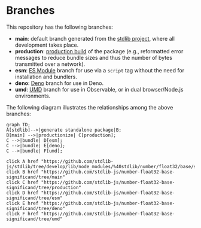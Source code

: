 <!--

@license Apache-2.0

Copyright (c) 2022 The Stdlib Authors.

Licensed under the Apache License, Version 2.0 (the "License");
you may not use this file except in compliance with the License.
You may obtain a copy of the License at

    http://www.apache.org/licenses/LICENSE-2.0

Unless required by applicable law or agreed to in writing, software
distributed under the License is distributed on an "AS IS" BASIS,
WITHOUT WARRANTIES OR CONDITIONS OF ANY KIND, either express or implied.
See the License for the specific language governing permissions and
limitations under the License.

-->

# Branches

This repository has the following branches:

-   **main**: default branch generated from the [stdlib project][stdlib-url], where all development takes place.
-   **production**: [production build][production-url] of the package (e.g., reformatted error messages to reduce bundle sizes and thus the number of bytes transmitted over a network).
-   **esm**: [ES Module][esm-url] branch for use via a `script` tag without the need for installation and bundlers.
-   **deno**: [Deno][deno-url] branch for use in Deno.
-   **umd**: [UMD][umd-url] branch for use in Observable, or in dual browser/Node.js environments.

The following diagram illustrates the relationships among the above branches:

```mermaid
graph TD;
A[stdlib]-->|generate standalone package|B;
B[main] -->|productionize| C[production];
C -->|bundle| D[esm];
C -->|bundle| E[deno];
C -->|bundle| F[umd];

click A href "https://github.com/stdlib-js/stdlib/tree/develop/lib/node_modules/%40stdlib/number/float32/base/significand"
click B href "https://github.com/stdlib-js/number-float32-base-significand/tree/main"
click C href "https://github.com/stdlib-js/number-float32-base-significand/tree/production"
click D href "https://github.com/stdlib-js/number-float32-base-significand/tree/esm"
click E href "https://github.com/stdlib-js/number-float32-base-significand/tree/deno"
click F href "https://github.com/stdlib-js/number-float32-base-significand/tree/umd"
```

[stdlib-url]: https://github.com/stdlib-js/stdlib/tree/develop/lib/node_modules/%40stdlib/number/float32/base/significand
[production-url]: https://github.com/stdlib-js/number-float32-base-significand/tree/production
[deno-url]: https://github.com/stdlib-js/number-float32-base-significand/tree/deno
[umd-url]: https://github.com/stdlib-js/number-float32-base-significand/tree/umd
[esm-url]: https://github.com/stdlib-js/number-float32-base-significand/tree/esm